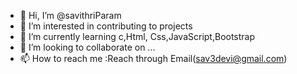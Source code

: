 - 👋 Hi, I’m @savithriParam
- 👀 I’m interested in contributing to projects
- 🌱 I’m currently learning c,Html, Css,JavaScript,Bootstrap
- 💞️ I’m looking to collaborate on ...
- 📫 How to reach me :Reach through Email(sav3devi@gmail.com)

<!---
savithriParam/savithriParam is a ✨ special ✨ repository because its `README.md` (this file) appears on your GitHub profile.
You can click the Preview link to take a look at your changes.
--->
